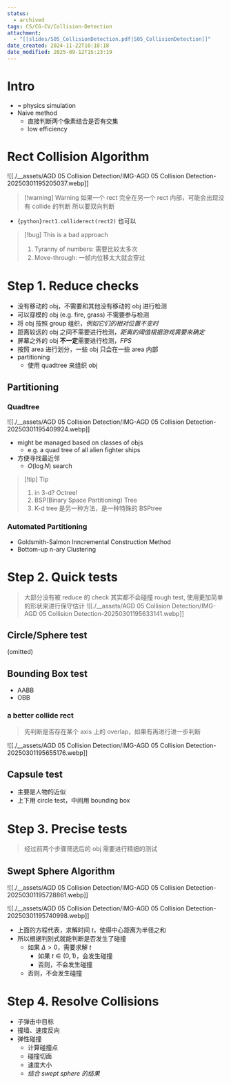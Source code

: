 ```yaml
---
status:
  - archived
tags: CS/CG-CV/Collision-Detection
attachment:
  - "[[slides/S05_CollisionDetection.pdf|S05_CollisionDetection]]"
date_created: 2024-11-22T10:18:18
date_modified: 2025-09-12T15:23:19
---
```


# Intro

- = physics simulation
- Naive method
	- 直接判断两个像素结合是否有交集
	- low efficiency

# Rect Collision Algorithm

![[./__assets/AGD 05 Collision Detection/IMG-AGD 05 Collision Detection-20250301195205037.webp]]

> [!warning] Warning
> 如果一个 rect 完全在另一个 rect 内部，可能会出现没有 collide 的判断
> 所以要双向判断

- `{python}rect1.colliderect(rect2)` 也可以

> [!bug] This is a bad approach
> 1. Tyranny of numbers: 需要比较太多次
> 2. Move-through: 一帧内位移太大就会穿过

# Step 1. Reduce checks

- 没有移动的 obj，不需要和其他没有移动的 obj 进行检测
- 可以穿模的 obj (e.g. fire, grass) 不需要参与检测
- 将 obj 按照 group 组织，*例如它们的相对位置不变时*
- 距离较远的 obj 之间不需要进行检测，*距离的阈值根据游戏需要来确定*
- 屏幕之外的 obj **不一定**需要进行检测，*FPS*
- 按照 area 进行划分，一些 obj 只会在一些 area 内部
- partitioning
	- 使用 quadtree 来组织 obj

## Partitioning

### Quadtree

![[./__assets/AGD 05 Collision Detection/IMG-AGD 05 Collision Detection-20250301195409924.webp]]

- might be managed based on classes of objs
	- e.g. a quad tree of all alien fighter ships
- 方便寻找最近邻
	- $O(\log N)$ search

> [!tip] Tip
> 1. in 3-d? Octree!
> 2. BSP(Binary Space Partitioning) Tree
> 3. K-d tree 是另一种方法，是一种特殊的 BSPtree

### Automated Partitioning

- Goldsmith-Salmon Inncremental Construction Method
- Bottom-up n-ary Clustering

# Step 2. Quick tests

> 大部分没有被 reduce 的 check 其实都不会碰撞
> rough test, 使用更加简单的形状来进行保守估计
> ![[./__assets/AGD 05 Collision Detection/IMG-AGD 05 Collision Detection-20250301195633141.webp]]

## Circle/Sphere test

(omitted)

## Bounding Box test

- AABB
- OBB

### a better collide rect

> 先判断是否存在某个 axis 上的 overlap，如果有再进行进一步判断

![[./__assets/AGD 05 Collision Detection/IMG-AGD 05 Collision Detection-20250301195655176.webp]]

## Capsule test

- 主要是人物的近似
- 上下用 circle test，中间用 bounding box

# Step 3. Precise tests

> 经过前两个步骤筛选后的 obj 需要进行精细的测试

## Swept Sphere Algorithm

![[./__assets/AGD 05 Collision Detection/IMG-AGD 05 Collision Detection-20250301195728861.webp]]

![[./__assets/AGD 05 Collision Detection/IMG-AGD 05 Collision Detection-20250301195740998.webp]]

- 上面的方程代表，求解时间 $t$，使得中心距离为半径之和
- 所以根据判别式就能判断是否发生了碰撞
	- 如果 $\Delta>0$，需要求解 $t$
		- 如果 $t \in(0,1)$，会发生碰撞
		- 否则，不会发生碰撞
	- 否则，不会发生碰撞

# Step 4. Resolve Collisions

- 子弹击中目标
- 撞墙、速度反向
- 弹性碰撞
	- 计算碰撞点
	- 碰撞切面
	- 速度大小
	- *结合 swept sphere 的结果*
